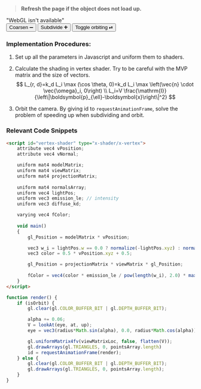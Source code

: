 <html lang="en">
<script src="../angel_common/initShaders.js"></script>
<script src="../angel_common/webgl-utils.js"></script>
<script src="../angel_common/MV.js"></script>
<script src="work4/t43.js"></script>

<script id="vertex-shader" type="x-shader/x-vertex">
	attribute vec4 vPosition;
	attribute vec4 vNormal;

	uniform mat4 modelMatrix;
	uniform mat4 viewMatrix;
	uniform mat4 projectionMatrix;
	
	uniform mat4 normalsArray;
	uniform vec4 lightPos;
	uniform vec3 emission_le; // intensity
	uniform vec3 diffuse_kd;

    varying vec4 fColor;
	
	void main()
	{
		gl_Position = modelMatrix * vPosition;

		vec3 w_i = lightPos.w == 0.0 ? normalize(-lightPos.xyz) : normalize(lightPos.xyz - gl_Position.xyz);
		vec3 color = 0.5 * vPosition.xyz + 0.5;

		gl_Position = projectionMatrix * viewMatrix * gl_Position;
		
		fColor = vec4(color * emission_le / pow(length(w_i), 2.0) * max(dot(vNormal.xyz, w_i), 0.0), 1.0);
	}
</script>

<script id="fragment-shader" type="x-shader/x-fragment">
	precision mediump float;
    varying vec4 fColor;

	void main()
	{
		gl_FragColor = fColor;
	}
</script>

> **Refresh the page if the object does not load up.**
<body>
	<canvas id='gl-canvas' height="512" width="512">
        "WebGL isn't available"
    </canvas>
	<br>
	<button type="button" id="increase"> Coarsen ➖ </button>
	<button type="button" id="decrease"> Subdivide ➕ </button>
	<button type="button" id="orbit"> Toggle orbiting ⏯ </button>
</body>
</html>

### Implementation Procedures:
1. Set up all the parameters in Javascript and uniform them to shaders.
2. Calculate the shading in vertex shader. Try to be careful with the MVP matrix and the size of vectors.
$$
L_{r, d}=k_d L_i \max (\cos \theta, 0)=k_d L_i \max \left(\vec{n} \cdot \vec{\omega}_i, 0\right) \\
L_i=V \frac{\mathrm{I}}{\left\|\boldsymbol{p}_{\ell}-\boldsymbol{x}\right\|^2}
$$

3. Orbit the camera. By giving id to `requestAnimationFrame`, solve the problem of speeding up when subdividing and orbit.

### Relevant Code Snippets
```html
<script id="vertex-shader" type="x-shader/x-vertex">
	attribute vec4 vPosition;
	attribute vec4 vNormal;

	uniform mat4 modelMatrix;
	uniform mat4 viewMatrix;
	uniform mat4 projectionMatrix;
	
	uniform mat4 normalsArray;
	uniform vec4 lightPos;
	uniform vec3 emission_le; // intensity
	uniform vec3 diffuse_kd;

    varying vec4 fColor;
	
	void main()
	{
		gl_Position = modelMatrix * vPosition;

		vec3 w_i = lightPos.w == 0.0 ? normalize(-lightPos.xyz) : normalize(lightPos.xyz - gl_Position.xyz);
		vec3 color = 0.5 * vPosition.xyz + 0.5;

		gl_Position = projectionMatrix * viewMatrix * gl_Position;
		
		fColor = vec4(color * emission_le / pow(length(w_i), 2.0) * max(dot(vNormal.xyz, w_i), 0.0), 1.0);
	}
</script>
```

```js
function render() {
	if (isOrbit) {
		gl.clear(gl.COLOR_BUFFER_BIT | gl.DEPTH_BUFFER_BIT);

		alpha += 0.06;
		V = lookAt(eye, at, up);
		eye = vec3(radius*Math.sin(alpha), 0.0, radius*Math.cos(alpha));

		gl.uniformMatrix4fv(viewMatrixLoc, false, flatten(V));
		gl.drawArrays(gl.TRIANGLES, 0, pointsArray.length)
		id = requestAnimationFrame(render);
	} else {
		gl.clear(gl.COLOR_BUFFER_BIT | gl.DEPTH_BUFFER_BIT);
		gl.drawArrays(gl.TRIANGLES, 0, pointsArray.length);
	}
}
```